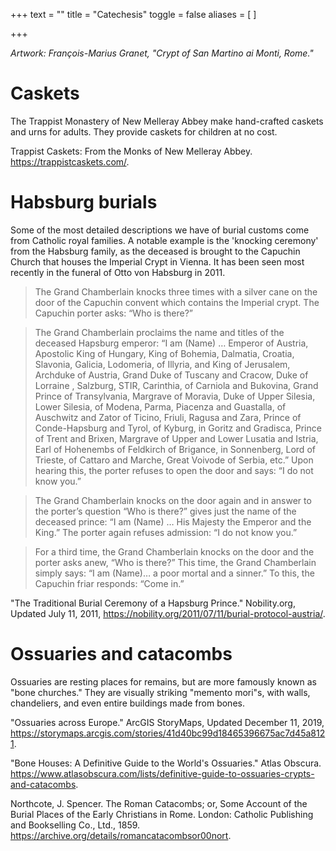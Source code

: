 +++
text = ""
title = "Catechesis"
toggle = false
aliases = [
]

+++

_Artwork: François-Marius Granet, "Crypt of San Martino ai Monti, Rome."_

# Caskets 

The Trappist Monastery of New Melleray Abbey make hand-crafted caskets and urns for adults. They provide caskets for children at no cost. 

Trappist Caskets: From the Monks of New Melleray Abbey. https://trappistcaskets.com/.

# Habsburg burials

Some of the most detailed descriptions we have of burial customs come from Catholic royal families. A notable example is the 'knocking ceremony' from the Habsburg family, as the deceased is brought to the Capuchin Church that houses the Imperial Crypt in Vienna. It has been seen most recently in the funeral of Otto von Habsburg in 2011. 

> The Grand Chamberlain knocks three times with a silver cane on the door of the Capuchin convent which contains the Imperial crypt. The Capuchin porter asks: “Who is there?”

> The Grand Chamberlain proclaims the name and titles of the deceased Hapsburg emperor: “I am (Name) … Emperor of Austria, Apostolic King of Hungary, King of Bohemia, Dalmatia, Croatia, Slavonia, Galicia, Lodomeria, of Illyria, and King of Jerusalem, Archduke of Austria, Grand Duke of Tuscany and Cracow, Duke of Lorraine , Salzburg, STIR, Carinthia, of Carniola and Bukovina, Grand Prince of Transylvania, Margrave of Moravia, Duke of Upper Silesia, Lower Silesia, of Modena, Parma, Piacenza and Guastalla, of Auschwitz and Zator of Ticino, Friuli, Ragusa and Zara, Prince of Conde-Hapsburg and Tyrol, of Kyburg, in Goritz and Gradisca, Prince of Trent and Brixen, Margrave of Upper and Lower Lusatia and Istria, Earl of Hohenembs of Feldkirch of Brigance, in Sonnenberg, Lord of Trieste, of Cattaro and Marche, Great Voivode of Serbia, etc.” Upon hearing this, the porter refuses to open the door and says: “I do not know you.”

> The Grand Chamberlain knocks on the door again and in answer to the porter’s question “Who is there?” gives just the name of the deceased prince: “I am (Name) … His Majesty the Emperor and the King.” The porter again refuses admission: “I do not know you.”

> For a third time, the Grand Chamberlain knocks on the door and the porter asks anew, “Who is there?” This time, the Grand Chamberlain simply says: “I am (Name)… a poor mortal and a sinner.” To this, the Capuchin friar responds: “Come in.”

"The Traditional Burial Ceremony of a Hapsburg Prince." Nobility.org, Updated July 11, 2011, https://nobility.org/2011/07/11/burial-protocol-austria/.

# Ossuaries and catacombs

Ossuaries are resting places for remains, but are more famously known as "bone churches." They are visually striking "memento mori"s, with walls, chandeliers, and even entire buildings made from bones. 

"Ossuaries across Europe." ArcGIS StoryMaps, Updated December 11, 2019, https://storymaps.arcgis.com/stories/41d40bc99d18465396675ac7d45a8121.

"Bone Houses: A Definitive Guide to the World's Ossuaries." Atlas Obscura. https://www.atlasobscura.com/lists/definitive-guide-to-ossuaries-crypts-and-catacombs.

Northcote, J. Spencer. The Roman Catacombs; or, Some Account of the Burial Places of the Early Christians in Rome. London: Catholic Publishing and Bookselling Co., Ltd., 1859. https://archive.org/details/romancatacombsor00nort.


